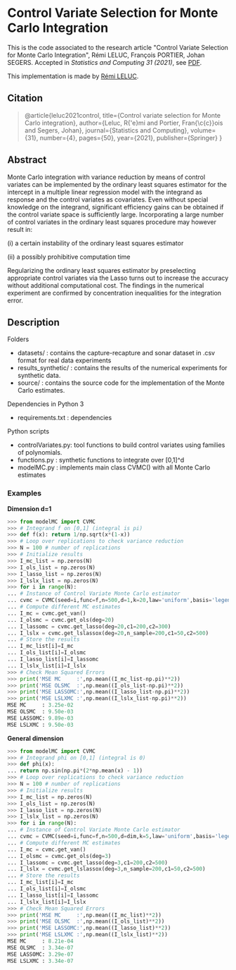 # Control Variate Selection for Monte Carlo Integration

This is the code associated to the research article "Control Variate Selection for Monte Carlo Integration", Rémi LELUC, François PORTIER, Johan SEGERS. Accepted in *Statistics and Computing 31 (2021)*, see [PDF](https://rdcu.be/cnesX).

This implementation is made by [Rémi LELUC](https://remileluc.github.io/).

## Citation

> @article{leluc2021control,
  title={Control variate selection for Monte Carlo integration},
  author={Leluc, R{\'e}mi and Portier, Fran{\c{c}}ois and Segers, Johan},
  journal={Statistics and Computing},
  volume={31},
  number={4},
  pages={50},
  year={2021},
  publisher={Springer}
}
>

## Abstract

Monte Carlo integration with variance reduction by means of control variates can be implemented by the ordinary least squares estimator for the intercept in a multiple linear regression model with the integrand as response and the control variates as covariates. Even without special knowledge on the integrand, significant efficiency gains can be obtained if the control variate space is sufficiently large. Incorporating a large number of control variates in the ordinary least squares procedure may however result in:

(i) a certain instability of the ordinary least squares estimator

(ii) a possibly prohibitive computation time

Regularizing the ordinary least squares estimator by preselecting appropriate control variates via the Lasso turns out to increase the accuracy without additional computational cost. The findings in the numerical experiment are confirmed by concentration inequalities for the integration error.

## Description

Folders
- datasets/          : contains the capture-recapture and sonar dataset in .csv format for real data experiments
- results_synthetic/ : contains the results of the numerical experiments for synthetic data.
- source/            : contains the source code for the implementation of the Monte Carlo estimates.

Dependencies in Python 3
- requirements.txt : dependencies

Python scripts
- controlVariates.py: tool functions to build control variates using families of polynomials.
- functions.py      : synthetic functions to integrate over [0,1]^d
- modelMC.py        : implements main class CVMC() with all Monte Carlo estimates

### Examples

**Dimension d=1**

```python
>>> from modelMC import CVMC
>>> # Integrand f on [0,1] (integral is pi)
>>> def f(x): return 1/np.sqrt(x*(1-x))
>>> # Loop over replications to check variance reduction
>>> N = 100 # number of replications
>>> # Initialize results
>>> I_mc_list = np.zeros(N) 
>>> I_ols_list = np.zeros(N)
>>> I_lasso_list = np.zeros(N)
>>> I_lslx_list = np.zeros(N)
>>> for i in range(N):
... # Instance of Control Variate Monte Carlo estimator
... cvmc = CVMC(seed=i,func=f,n=500,d=1,k=20,law='uniform',basis='legendre')
... # Compute different MC estimates
... I_mc = cvmc.get_van()
... I_olsmc = cvmc.get_ols(deg=20)
... I_lassomc = cvmc.get_lasso(deg=20,c1=200,c2=300)
... I_lslx = cvmc.get_lslassox(deg=20,n_sample=200,c1=50,c2=500)
... # Store the results
... I_mc_list[i]=I_mc
... I_ols_list[i]=I_olsmc
... I_lasso_list[i]=I_lassomc
... I_lslx_list[i]=I_lslx
>>> # Check Mean Squared Errors
>>> print('MSE MC     :',np.mean((I_mc_list-np.pi)**2))
>>> print('MSE OLSMC  :',np.mean((I_ols_list-np.pi)**2))
>>> print('MSE LASSOMC:',np.mean((I_lasso_list-np.pi)**2))
>>> print('MSE LSLXMC :',np.mean((I_lslx_list-np.pi)**2))
MSE MC     : 3.25e-02
MSE OLSMC  : 9.50e-03
MSE LASSOMC: 9.89e-03
MSE LSLXMC : 9.50e-03
```

**General dimension**

```python
>>> from modelMC import CVMC
>>> # Integrand phi on [0,1] (integral is 0)
>>> def phi(x):
... return np.sin(np.pi*(2*np.mean(x) - 1)) 
>>> # Loop over replications to check variance reduction
>>> N = 100 # number of replications
>>> # Initialize results
>>> I_mc_list = np.zeros(N) 
>>> I_ols_list = np.zeros(N)
>>> I_lasso_list = np.zeros(N)
>>> I_lslx_list = np.zeros(N)
>>> for i in range(N):
... # Instance of Control Variate Monte Carlo estimator
... cvmc = CVMC(seed=i,func=f,n=500,d=dim,k=5,law='uniform',basis='legendre')
... # Compute different MC estimates
... I_mc = cvmc.get_van()
... I_olsmc = cvmc.get_ols(deg=3)
... I_lassomc = cvmc.get_lasso(deg=3,c1=200,c2=500)
... I_lslx = cvmc.get_lslassox(deg=3,n_sample=200,c1=50,c2=500)
... # Store the results
... I_mc_list[i]=I_mc
... I_ols_list[i]=I_olsmc
... I_lasso_list[i]=I_lassomc
... I_lslx_list[i]=I_lslx
>>> # Check Mean Squared Errors
>>> print('MSE MC     :',np.mean((I_mc_list)**2))
>>> print('MSE OLSMC  :',np.mean((I_ols_list)**2))
>>> print('MSE LASSOMC:',np.mean((I_lasso_list)**2))
>>> print('MSE LSLXMC :',np.mean((I_lslx_list)**2))
MSE MC     : 8.21e-04
MSE OLSMC  : 3.34e-07
MSE LASSOMC: 3.29e-07
MSE LSLXMC : 3.34e-07
```


